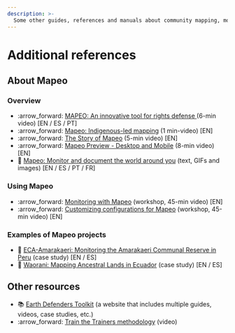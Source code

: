 ```yaml
---
description: >-
  Some other guides, references and manuals about community mapping, monitoring and data collection that could be of use as you design your project.
---
```


# Additional references

## About Mapeo

### Overview

* :arrow\_forward: [MAPEO: An innovative tool for rights defense ](https://www.youtube.com/watch?v=nZS9V1fxnuQ\&list=PLI10lL3Yr-k1\_PYaEDcAhmuCnnGfcwxXx\&index=2\&t=5s)(6-min video) \[EN / ES / PT]
* :arrow\_forward: [Mapeo: Indigenous-led mapping](https://www.youtube.com/watch?v=xPygllrdIYc\&list=PLI10lL3Yr-k1\_PYaEDcAhmuCnnGfcwxXx\&index=3) (1 min-video) \[EN]
* :arrow\_forward: [The Story of Mapeo](https://www.youtube.com/watch?v=rLIkHRkTh7Q\&list=PLI10lL3Yr-k1\_PYaEDcAhmuCnnGfcwxXx\&index=4\&t=5s) (5-min video) \[EN]
* :arrow\_forward: [Mapeo Preview - Desktop and Mobile](https://www.youtube.com/watch?v=oNFP-mcynNw\&list=PLI10lL3Yr-k1\_PYaEDcAhmuCnnGfcwxXx\&index=5\&t=96s) (8-min video) \[EN]
* :book: [Mapeo: Monitor and document the world around you](https://www.earthdefenderstoolkit.com/toolkit/mapeo-monitor-and-document-the-world-around-you/) (text, GIFs and images) \[EN / ES / PT / FR]

### Using Mapeo

* :arrow\_forward: [Monitoring with Mapeo](https://www.youtube.com/watch?v=yPiDfaYsSO0\&list=PLI10lL3Yr-k1\_PYaEDcAhmuCnnGfcwxXx\&index=7\&t=662s) (workshop, 45-min video) \[EN]
* :arrow\_forward: [Customizing configurations for Mapeo](https://www.youtube.com/watch?v=D8h1029NeRA\&list=PLI10lL3Yr-k1\_PYaEDcAhmuCnnGfcwxXx\&index=8\&t=328s) (workshop, 45-min video) \[EN]

### Examples of Mapeo projects

* :book: [ECA-Amarakaeri: Monitoring the Amarakaeri Communal Reserve in Peru](https://www.earthdefenderstoolkit.com/community/monitoring-the-amarakaeri-communal-reserve-in-peru/) (case study) \[EN / ES]
* :book: [Waorani: Mapping Ancestral Lands in Ecuador](https://www.earthdefenderstoolkit.com/community/mapping-waorani-ancestral-lands-in-ecuador/) (case study) \[EN / ES]

## Other resources

* :books: [Earth Defenders Toolkit](https://www.earthdefenderstoolkit.com) (a website that includes multiple guides, videos, case studies, etc.)
* :arrow\_forward: [Train the Trainers methodology](https://www.youtube.com/watch?v=eIXhg20BEDw) (video)

